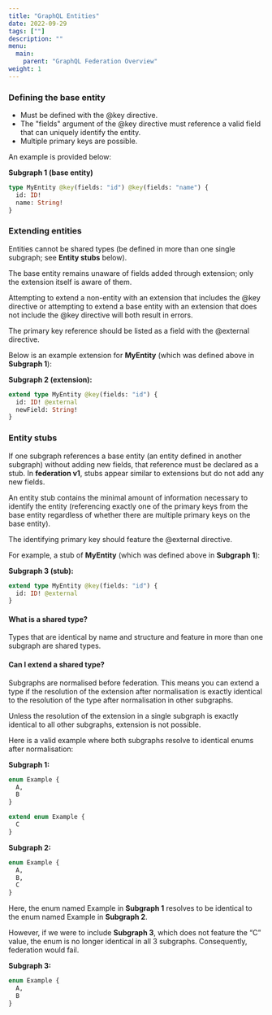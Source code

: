 ```yaml
---
title: "GraphQL Entities"
date: 2022-09-29
tags: [""]
description: ""
menu:
  main:
    parent: "GraphQL Federation Overview"
weight: 1
---
```


### Defining the base entity

- Must be defined with the @key directive.
- The "fields" argument of the @key directive must reference a valid field that can uniquely identify the entity.
- Multiple primary keys are possible.

An example is provided below:

**Subgraph 1 (base entity)**

```graphql
type MyEntity @key(fields: "id") @key(fields: "name") {
  id: ID!
  name: String!
}
```

### Extending entities

Entities cannot be shared types (be defined in more than one single subgraph; see **Entity stubs** below).

The base entity remains unaware of fields added through extension; only the extension itself is aware of them.

Attempting to extend a non-entity with an extension that includes the @key directive or attempting to extend a base entity with an extension that does not include the @key directive will both result in errors.

The primary key reference should be listed as a field with the @external directive.

Below is an example extension for **MyEntity** (which was defined above in **Subgraph 1**):

**Subgraph 2 (extension):**

```graphql
extend type MyEntity @key(fields: "id") {
  id: ID! @external
  newField: String!
}
```

### Entity stubs
If one subgraph references a base entity (an entity defined in another subgraph) without adding new fields, that reference must be declared as a stub. In **federation v1**, stubs appear similar to extensions but do not add any new fields.

An entity stub contains the minimal amount of information necessary to identify the entity (referencing exactly one of the primary keys from the base entity regardless of whether there are multiple primary keys on the base entity).

The identifying primary key should feature the @external directive.

For example, a stub of **MyEntity** (which was defined above in **Subgraph 1**):

**Subgraph 3 (stub):**

```graphql
extend type MyEntity @key(fields: "id") {
  id: ID! @external
}
```

#### What is a shared type?
Types that are identical by name and structure and feature in more than one subgraph are shared types.

#### Can I extend a shared type?
Subgraphs are normalised before federation. This means you can extend a type if the resolution of the extension after normalisation is exactly identical to the resolution of the type after normalisation in other subgraphs.

Unless the resolution of the extension in a single subgraph is exactly identical to all other subgraphs, extension is not possible.

Here is a valid example where both subgraphs resolve to identical enums after normalisation:

**Subgraph 1:**

```graphql
enum Example {
  A,
  B
}

extend enum Example {
  C  
}
```

**Subgraph 2:**

```graphql
enum Example {
  A,
  B,
  C
}
```

Here, the enum named Example in **Subgraph 1** resolves to be identical to the enum named Example in **Subgraph 2**.

However, if we were to include **Subgraph 3**, which does not feature the “C” value, the enum is no longer identical in all 3 subgraphs. Consequently, federation would fail.

**Subgraph 3:**

```graphql
enum Example {
  A,
  B
}
```

